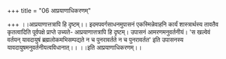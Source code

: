 +++
title = "06 आप्रयाणाधिकरणम्"

+++
।।आप्रयाणात्तत्रापि हि दृष्टम्।। इदमपवर्गसाधनमुपासनं एकस्मिन्नेवाहनि कार्यं शास्त्रार्थस्य तावतैव कृतत्वादिति पूर्वपक्षे प्राप्ते उच्यते- आप्रयाणात्तत्रापि हि दृष्टम्। उपासनं आमरणमनुवर्तनीयं। 'स खल्वेवं वर्तयन् यावदायुषं ब्रह्मलोकमभिसम्पद्यते न च पुनरावर्तते न च पुनरावर्तत' इति उपासनस्य यावदायुषमनुवर्तनीयत्वविधानात्।। ।।इति आप्रयाणाधिकरणम्।।